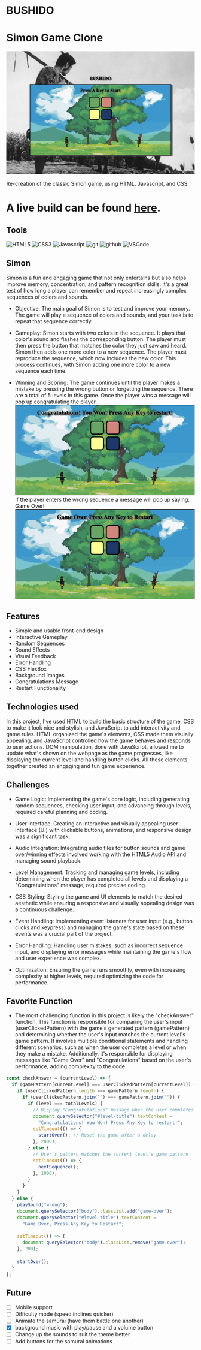 # BUSHIDO
# Simon Game Clone

![Simon Wireframe](img/wireframe.png)

Re-creation of the classic Simon game, using HTML, Javascript, and CSS.

# A live build can be found [here](https://ardalanmemar93.github.io/BUSHIDO/).

## Tools

![HTML5](https://img.shields.io/badge/html5-%23E34F26.svg?style=for-the-badge&logo=html5&logoColor=white)
![CSS3](https://img.shields.io/badge/css3-%231572B6.svg?style=for-the-badge&logo=css3&logoColor=white)
![Javascript](https://img.shields.io/badge/JavaScript-F7DF1E?style=for-the-badge&logo=javascript&logoColor=black)
![git](https://img.shields.io/badge/GIT-E44C30?style=for-the-badge&logo=git&logoColor=white)
![github](https://img.shields.io/badge/GitHub-100000?style=for-the-badge&logo=github&logoColor=white)
![VSCode](https://img.shields.io/badge/Visual_Studio_Code-0078D4?style=for-the-badge&logo=visual%20studio%20code&logoColor=white)


## Simon

Simon is a fun and engaging game that not only entertains but also helps improve memory, concentration, and pattern recognition skills. It's a great test of how long a player can remember and repeat increasingly complex sequences of colors and sounds.

- Objective: 
The main goal of Simon is to test and improve your memory. The game will play a sequence of colors and sounds, and your task is to repeat that sequence correctly.

- Gameplay:
Simon starts with two colors in the sequence.
It plays that color's sound and flashes the corresponding button.
The player must then press the button that matches the color they just saw and heard.
Simon then adds one more color to a new sequence.
The player must reproduce the sequence, which now includes the new color.
This process continues, with Simon adding one more color to a new sequence each time.

- Winning and Scoring:
The game continues until the player makes a mistake by pressing the wrong button or forgetting the sequence. There are a total of 5 levels in this game. Once the player wins a message will pop up congratulating the player. 
![Simon Wireframe](img/win.png)
 If the player enters the wrong sequence a message will pop up saying: Game Over!
 ![Simon Wireframe](img/gameover.png)

## Features
- Simple and usable front-end design
- Interactive Gameplay
- Random Sequences
- Sound Effects
- Visual Feedback
- Error Handling
- CSS FlexBox
- Background Images
- Congratulations Message
- Restart Functionality

## Technologies used

In this project, I've used HTML to build the basic structure of the game, CSS to make it look nice and stylish, and JavaScript to add interactivity and game rules. HTML organized the game's elements, CSS made them visually appealing, and JavaScript controlled how the game behaves and responds to user actions. DOM manipulation, done with JavaScript, allowed me to update what's shown on the webpage as the game progresses, like displaying the current level and handling button clicks. All these elements together created an engaging and fun game experience.

## Challenges
- Game Logic: Implementing the game's core logic, including generating random sequences, checking user input, and advancing through levels, required careful planning and coding.

- User Interface: Creating an interactive and visually appealing user interface (UI) with clickable buttons, animations, and responsive design was a significant task.

- Audio Integration: Integrating audio files for button sounds and game over/winning effects involved working with the HTML5 Audio API and managing sound playback.

- Level Management: Tracking and managing game levels, including determining when the player has completed all levels and displaying a "Congratulations" message, required precise coding.

- CSS Styling: Styling the game and UI elements to match the desired aesthetic while ensuring a responsive and visually appealing design was a continuous challenge.

- Event Handling: Implementing event listeners for user input (e.g., button clicks and keypress) and managing the game's state based on these events was a crucial part of the project.

- Error Handling: Handling user mistakes, such as incorrect sequence input, and displaying error messages while maintaining the game's flow and user experience was complex.

- Optimization: Ensuring the game runs smoothly, even with increasing complexity at higher levels, required optimizing the code for performance.

## Favorite Function
- The most challenging function in this project is likely the "checkAnswer" function. This function is responsible for comparing the user's input (userClickedPattern) with the game's generated pattern (gamePattern) and determining whether the user's input matches the current level's game pattern. It involves multiple conditional statements and handling different scenarios, such as when the user completes a level or when they make a mistake. Additionally, it's responsible for displaying messages like "Game Over" and "Congratulations" based on the user's performance, adding complexity to the code.
```js
const checkAnswer = (currentLevel) => {
  if (gamePattern[currentLevel] === userClickedPattern[currentLevel]) {
    if (userClickedPattern.length === gamePattern.length) {
      if (userClickedPattern.join("") === gamePattern.join("")) {
        if (level === totalLevels) {
          // Display "Congratulations" message when the user completes all levels
          document.querySelector("#level-title").textContent =
            "Congratulations! You Won! Press Any Key to restart!";
          setTimeout(() => {
            startOver(); // Reset the game after a delay
          }, 2000);
        } else {
          // User's pattern matches the current level's game pattern
          setTimeout(() => {
            nextSequence();
          }, 1000);
        }
      }
    }
  } else {
    playSound("wrong");
    document.querySelector("body").classList.add("game-over");
    document.querySelector("#level-title").textContent =
      "Game Over, Press Any Key to Restart";

    setTimeout(() => {
      document.querySelector("body").classList.remove("game-over");
    }, 200);

    startOver();
  }
};

```

## Future
- [ ] Mobile support
- [ ] Difficulty mode (speed inclines quicker)
- [ ] Animate the samurai (have them battle one another)
- [x] background music with play/pause and a volume button
- [ ] Change up the sounds to suit the theme better
- [ ] Add buttons for the samurai animations 